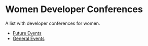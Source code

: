 # Women Developer Conferences
 
 A list with developer conferences for women.
 
 - [Future Events](FutureEvents.md)
 - [General Events](EventMap.md)
